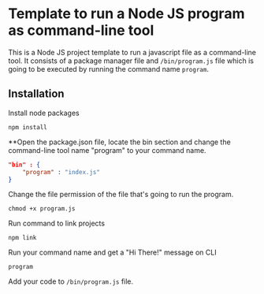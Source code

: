  
 # Template to run a Node JS program as command-line tool

This is a Node JS project template to run a javascript file as a command-line tool. It consists of a package manager file and `/bin/program.js` file which is going to be executed by running the command name `program`.

## Installation
Install node packages

```
npm install
```
**Open the package.json file, locate the bin section and change the command-line tool name "program" to your command name.

```json
"bin" : {
    "program" : "index.js"
} 
```
Change the file permission of the file that's going to run the program. 
```
chmod +x program.js
```
Run command to link projects

```
npm link
```
Run your command name and get a "Hi There!" message on CLI

```
program
```

Add your code to `/bin/program.js` file.

